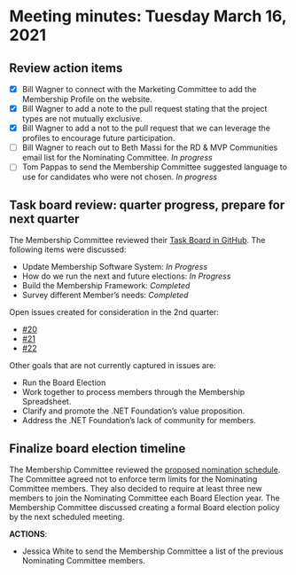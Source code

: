 # Meeting minutes: Tuesday March 16, 2021

## Review action items

- [X] Bill Wagner to connect with the Marketing Committee to add the Membership Profile on the website.
- [X] Bill Wagner to add a note to the pull request stating that the project types are not mutually exclusive.
- [X] Bill Wagner to add a not to the pull request that we can leverage the profiles to encourage future participation.
- [ ] Bill Wagner to reach out to Beth Massi for the RD & MVP Communities email list for the Nominating Committee. *In progress*
- [ ] Tom Pappas to send the Membership Committee suggested language to use for candidates who were not chosen. *In progress*

## Task board review: quarter progress, prepare for next quarter

The Membership Committee reviewed their [Task Board in GitHub](https://github.com/dotnet-foundation/wg-membership/projects/1). The following items were discussed:

- Update Membership Software System: *In Progress*
- How do we run the next and future elections: *In Progress*
- Build the Membership Framework: *Completed*
- Survey different Member’s needs: *Completed*

Open issues created for consideration in the 2nd quarter:

- [#20](https://github.com/dotnet-foundation/wg-membership/issues/20)
- [#21](https://github.com/dotnet-foundation/wg-membership/issues/21)
- [#22](https://github.com/dotnet-foundation/wg-membership/issues/22)

Other goals that are not currently captured in issues are:

- Run the Board Election
- Work together to process members through the Membership Spreadsheet.
- Clarify and promote the .NET Foundation’s value proposition.
- Address the .NET Foundation’s lack of community for members.

## Finalize board election timeline

The Membership Committee reviewed the [proposed nomination schedule](https://github.com/dotnet-foundation/wg-membership/pull/18). The Committee agreed not to enforce term limits for the Nominating Committee members. They also decided to require at least three new members to join the Nominating Committee each Board Election year. The Membership Committee discussed creating a formal Board election policy by the next scheduled meeting.

**ACTIONS**:

- Jessica White to send the Membership Committee a list of the previous Nominating Committee members.
